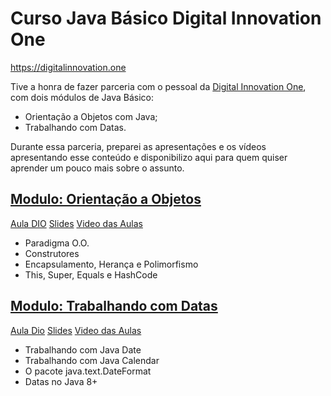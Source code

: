 # Curso Java Básico Digital Innovation One 

https://digitalinnovation.one

Tive a honra de fazer parceria com o pessoal da [Digital Innovation One](https://digitalinnovation.one), com dois módulos 
de Java Básico: 
- Orientação a Objetos com Java;
- Trabalhando com Datas. 

Durante essa parceria, preparei as apresentações e os vídeos apresentando esse conteúdo e disponibilizo aqui para quem 
quiser aprender um pouco mais sobre o assunto. 

## [Modulo: Orientação a Objetos](https://medium.com/marcopollivier/java-basico-orientacao-a-objetos-com-java-6bca04020cbf)

[Aula DIO](https://web.digitalinnovation.one/course/desenvolvimento-basico-em-java/learning/2b757c6a-2998-43f0-b2a2-732513e3b32e)
[Slides](https://speakerdeck.com/marcopollivier/curso-java-basico-orientacao-a-objetos) 
[Video das Aulas](#) 

- Paradigma O.O. 
- Construtores
- Encapsulamento, Herança e Polimorfismo 
- This, Super, Equals e HashCode

## [Modulo: Trabalhando com Datas](https://medium.com/responsive-br/java-basico-trabalhando-com-datas-70c4cb75e0f5)

[Aula Dio](https://web.digitalinnovation.one/course/desenvolvimento-basico-em-java/learning/735c425d-7e19-4713-9f2d-f54bcaa45cb1)
[Slides](https://speakerdeck.com/marcopollivier/curso-java-basico-trabalhando-com-datas) 
[Video das Aulas](https://www.youtube.com/watch?v=4lvyXrZ-TLQ)

- Trabalhando com Java Date
- Trabalhando com Java Calendar
- O pacote java.text.DateFormat
- Datas no Java 8+

